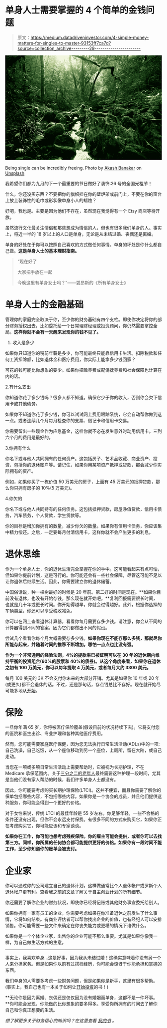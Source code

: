 # 单身人士需要掌握的 4 个简单的金钱问题

> 原文：<https://medium.datadriveninvestor.com/4-simple-money-matters-for-singles-to-master-93153ff7ca7d?source=collection_archive---------29----------------------->

![](img/0ce0855073b960cc7c1d405bb770bc46.png)

Being single can be incredibly freeing. Photo by [Akash Banakar](https://unsplash.com/@akashvb?utm_source=unsplash&utm_medium=referral&utm_content=creditCopyText) on [Unsplash](https://unsplash.com/s/photos/single?utm_source=unsplash&utm_medium=referral&utm_content=creditCopyText)

我希望你们都为九月的下一个最重要的节日做好了装饰:26 号的全国光棍节！

什么，你还没买东西？不要把你的旗帜挂在你的壁炉架或前门上，不要在你的窗台上放上装饰性的毛巾或形状像单身小人的蜡烛？

好吧，我也是。主要是因为他们不存在，虽然现在我觉得有一个 Etsy 商店等待开放。

虽然流行文化最关注情侣和那些想成为情侣的人，但也有很多我们单身的人。事实上，将近一半的 18 岁以上的人口是单身，无论是从未结过婚、丧偶还是离婚。

单身的好处在于你可以按照自己喜欢的方式做任何事情。单身的坏处是你什么都自己做。**这是单身人士的基本理财指南。**

> “现在好了
> 
> 大家把手放在一起
> 
> 今晚这里有单身女士吗？”——碧昂斯的《所有单身女士》

# 单身人士的金融基础

管理你的家庭完全取决于你，至少你的财务基础有四个支柱。即使你决定将你的部分财务授权出去，比如委托给一个日常理财经理或投资顾问，你仍然需要掌控全局。**这样你就不会有一天醒来发现你的钱不见了。**

1.  收入是多少

如果你只知道你的税前年薪是多少，你可能最终只能靠信用卡生活。扣除税款和任何工资扣除额，比如退休金和医疗费用，你实际上能拿多少钱回家？

可花的钱可能比你想象的要少。如果你把赡养费或配偶抚养费和社会保障也计算在内的话。

2.有什么支出

你知道你花了多少钱吗？很多人都不知道。确保它少于你的收入，否则你会欠下信用卡或其他债务。

如果你不知道你花了多少钱，你可以试试网上费用跟踪系统，它会自动帮你做到这一点。或者连续几个月每月检查你的支票、借记卡和信用卡交易。

你需要留出一些现金作为应急基金，这样你就不必在发生意外时动用信用卡。三到六个月的费用是最好的。

3.你拥有什么

你名下或与他人共同拥有的任何资产。这包括房子、艺术品收藏、商业资产、投资，包括你的退休账户等。请记住，如果你用某项资产抵押或贷款，那会减少你实际拥有的资产。

例如，如果你买了一栋价值 50 万美元的房子，上面有 45 万美元的抵押贷款，那么你只拥有房子的 10%(5 万美元)。

4.你欠的

你名下或与他人共同持有的任何债务。这包括抵押贷款，房屋净值贷款，信用卡债务，汽车债务，个人贷款，学生贷款等。

你的目标是增加你拥有的数量，减少你欠的数量。如果你有信用卡债务，你应该集中精力偿还。之后，一定要每月付清信用卡，这样你就不会产生更多的利息。

# 退休思维

作为一个单身人士，你的退休生活完全掌握在你的手中。这可能看起来有点可怕，但如果你提前计划，这是可行的。你可能还会有一些社会保障，尽管这可能不足以让你退休后继续生活。因此，你需要建立你的退休储蓄。

中国俗话说，种一棵树最好的时候是 20 年前。第二好的时间是现在。**如果你目前没有退休，也没有开始存钱，那么现在就开始吧。**复利回报需要很长时间，也就是几十年或更长时间。你开始得越早，你就会过得越好。此外，根据你选择的车辆类型，你还可以享受税收减免。

你可以在网上查看退休计算器，看看你每月需要存多少钱。请注意，你会从不同的计算器得到不同的答案，因为它们都做出不同的假设。

尝试几个看看你每个月大概需要存多少钱。**如果你现在不能存那么多钱，那就尽你所能存起来，并随着时间的推移不断增加。哪怕一点点也比没有强。**

**作为一个非常通用的经验法则，4%的提款率已被证明可以在 30 年的退休期内维持平衡的投资组合(60%的股票和 40%的债券)。从这个角度来看，如果你在退休之初有 100 万美元，你可以每年提取 4 万美元，或者每月大约 3300 美元。**

每月 100 美元的 3K 不会支付你未来的大部分开销。尤其是如果你 10 年或 20 年(或更久)都不会退休的话。不过，还是那句话，存点钱总比不存好。现在就开始尽可能多地从[开始](https://desertdivawriting.com/news-notes/2-steps-to-cash-control)。

# 保险

一旦你年满 65 岁，你将被医疗保险覆盖(假设目前的状况持续下去)。它将支付您的医院和医生出诊、专业护理和各种其他医疗费用。

然而，您可能需要家庭医疗保健，因为您无法执行日常生活活动(ADLs)中的一项:自己洗澡，自己吃饭，从一个座位移动到另一个座位，上厕所，留在大陆，或自己走动。

当您在一项或多项日常生活活动上需要帮助时，它被视为长期护理，不在 Medicare 承保范围内。关于[三分之二的老年人](https://longtermcare.acl.gov/the-basics/how-much-care-will-you-need.html)最终需要这种护理一段时间，尤其是当他们没有家人帮助的时候，我们许多单身人士都没有。

因此，你可能要考虑购买长期护理保险(LTCI)。这并不便宜，而且你需要了解你的保单包括哪些内容，不包括哪些内容。如果你是一个协会的成员，并且他们提供这种服务，你可能会得到一个更好的价格。

对于女性来说，传统 LTCI 的最佳年龄是 55 岁左右。你足够年轻，一些不合格的条件还没有出现，但你不会永远支付保费。有很多不同的方式来购买它，如果你正在考虑购买它，你可能应该和专家谈谈。

**如果你在工作，你可能也想考虑残疾保险。你的雇主可能会提供，或者你可以去找第三方。同样，你所属的任何协会都可能提供更好的价格。如果你有一段时间不能工作，至少你知道你的账单会被支付。**

# 企业家

你可以通过你的公司建立自己的退休计划，这样做通常比个人退休帐户或罗斯个人退休帐户更有利。查看[我之前的文章](http://bit.ly/2mJuNqi)了解关于自主创业计划的所有细节。

你还需要了解你企业的财务状况，即使你已经将记账或其他财务事宜委托给别人。

如果你拥有一家有员工的企业，你需要考虑如果在你准备退休之前发生了什么事情，它将如何结束。有商业评估者可以帮你找出企业的价值，也有经纪人可以安排销售。你可能需要一些文件来确定在你丧失能力或更糟的情况下谁做什么。

如果你是一个个体企业家，出售你的企业可能不那么重要。尤其是如果你像我一样，为自己做生活方式的生意。

*******

事实上，我喜欢单身…这是好事，因为我从未结过婚！这确实意味着你没有另一个人来分担家务。但是如果你以前有过搭档经历，你可能会惊讶于你能承担和掌握的东西。

我们单身的人需要多考虑一些财务问题，但是如果你是新手，这里有很多帮助。(事实上，我自己也有一本关于如何让[开始投资](http://bit.ly/QuickInvesting)的书！)

**无论你是因为离婚、丧偶还是仅仅因为没有婚姻而单身，这都不是一件坏事。**你可能会发现，你能做的比你想象的要多得多。享受你所拥有的时间去了解你自己和你真正想要的生活。

*想了解更多关于财务信心的知识吗？在这里查看* [*我的书*](https://desertdivawriting.com/desert-diva-books) *。*